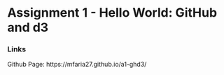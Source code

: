 <h1>Assignment 1 - Hello World: GitHub and d3</h1>
<h3> Links </h3>
Github Page: https://mfaria27.github.io/a1-ghd3/

